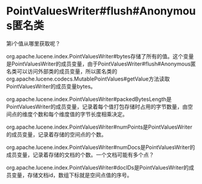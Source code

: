 # PointValuesWriter#flush#Anonymous匿名类

第i个值从哪里获取呢？

org.apache.lucene.index.PointValuesWriter#bytes存储了所有的值。这个变量是PointValuesWriter的成员变量，由于PointValuesWriter#flush#Anonymous匿名类可以访问外部类的成员变量，所以匿名类的org.apache.lucene.codecs.MutablePointValues#getValue方法读取PointValuesWriter的成员变量bytes。

org.apache.lucene.index.PointValuesWriter#packedBytesLength是PointValuesWriter的成员变量，记录着每个值打包存储时占用的字节数量，由空间点的维度个数和每个维度值的字节长度相乘决定。

org.apache.lucene.index.PointValuesWriter#numPoints是PointValuesWriter的成员变量，记录着存储的空间点的个数。

org.apache.lucene.index.PointValuesWriter#numDocs是PointValuesWriter的成员变量，记录着存储的文档的个数。一个文档可能有多个点？

org.apache.lucene.index.PointValuesWriter#docIDs是PointValuesWriter的成员变量，存储文档id，数组下标就是空间点值的序号。
